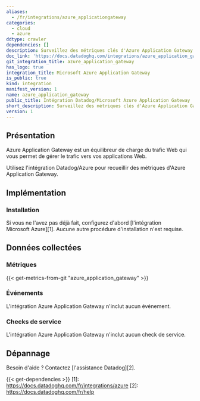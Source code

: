 ```yaml
---
aliases:
  - /fr/integrations/azure_applicationgateway
categories:
  - cloud
  - azure
ddtype: crawler
dependencies: []
description: Surveillez des métriques clés d'Azure Application Gateway.
doc_link: 'https://docs.datadoghq.com/integrations/azure_application_gateway/'
git_integration_title: azure_application_gateway
has_logo: true
integration_title: Microsoft Azure Application Gateway
is_public: true
kind: integration
manifest_version: 1
name: azure_application_gateway
public_title: Intégration Datadog/Microsoft Azure Application Gateway
short_description: Surveillez des métriques clés d'Azure Application Gateway.
version: 1
---
```

## Présentation

Azure Application Gateway est un équilibreur de charge du trafic Web qui vous permet de gérer le trafic vers vos applications Web.

Utilisez l'intégration Datadog/Azure pour recueillir des métriques d'Azure Application Gateway.

## Implémentation
### Installation

Si vous ne l'avez pas déjà fait, configurez d'abord [l'intégration Microsoft Azure][1]. Aucune autre procédure d'installation n'est requise.

## Données collectées
### Métriques
{{< get-metrics-from-git "azure_application_gateway" >}}


### Événements
L'intégration Azure Application Gateway n'inclut aucun événement.

### Checks de service
L'intégration Azure Application Gateway n'inclut aucun check de service.

## Dépannage
Besoin d'aide ? Contactez [l'assistance Datadog][2].



{{< get-dependencies >}}
[1]: https://docs.datadoghq.com/fr/integrations/azure
[2]: https://docs.datadoghq.com/fr/help
